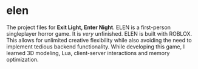 # elen
The project files for **Exit Light, Enter Night**. ELEN is a first-person singleplayer horror game. It is *very* unfinished. ELEN is built with ROBLOX. This allows for unlimited creative flexibility while also avoiding the need to implement tedious backend functionality.  While developing this game, I learned 3D modeling, Lua, client-server interactions and memory optimization.
